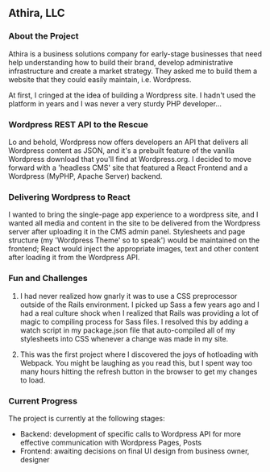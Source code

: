 ## Athira, LLC

### About the Project
Athira is a business solutions company for early-stage businesses that need help understanding how to build their brand, develop administrative infrastructure and create a market strategy. They asked me to build them a website that they could easily maintain, i.e. Wordpress.

At first, I cringed at the idea of building a Wordpress site. I hadn't used the platform in years and I was never a very sturdy PHP developer...

### Wordpress REST API to the Rescue

Lo and behold, Wordpress now offers developers an API that delivers all Wordpress content as JSON, and it's a prebuilt feature of the vanilla Wordpress download that you'll find at Wordpress.org. I decided to move forward with a 'headless CMS' site that featured a React Frontend and a Wordpress (MyPHP, Apache Server) backend. 

### Delivering Wordpress to React

I wanted to bring the single-page app experience to a wordpress site, and I wanted all media and content in the site to be delivered from the Wordpress server after uploading it in the CMS admin panel. Stylesheets and page structure (my 'Wordpress Theme' so to speak') would be maintained on the frontend; React would inject the appropriate images, text and other content after loading it from the Wordpress API. 

### Fun and Challenges

1. I had never realized how gnarly it was to use a CSS preprocessor outside of the Rails environment. I picked up Sass a few years ago and I had a real culture shock when I realized that Rails was providing a lot of magic to compiling process for Sass files. I resolved this by adding a watch script in my package.json file that auto-compiled all of my stylesheets into CSS whenever a change was made in my site.

2. This was the first project where I discovered the joys of hotloading with Webpack. You might be laughing as you read this, but I spent way too many hours hitting the refresh button in the browser to get my changes to load. 

### Current Progress

The project is currently at the following stages: 
- Backend: development of specific calls to Wordpress API for more effective communication with Wordpress Pages, Posts
- Frontend: awaiting decisions on final UI design from business owner, designer


